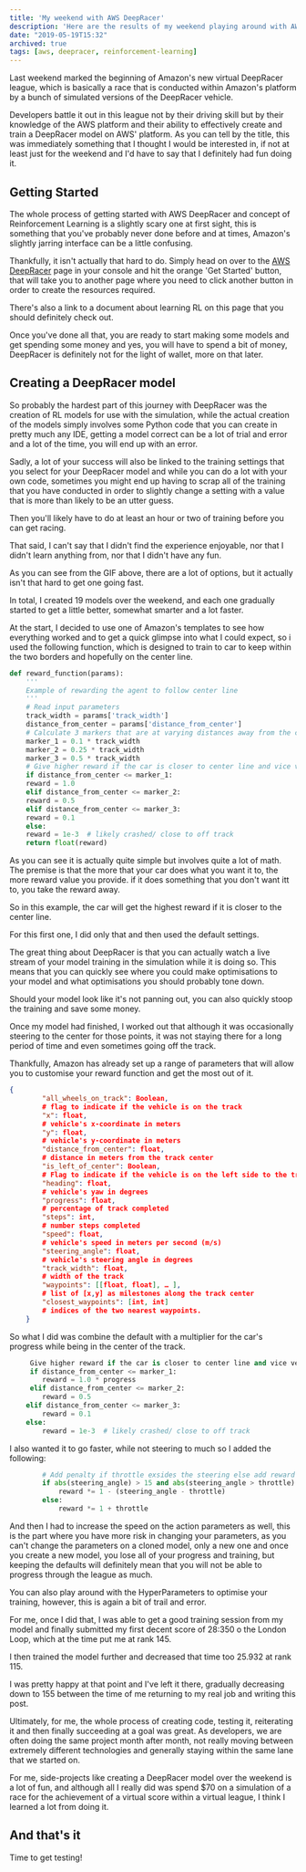 ```yaml
---
title: 'My weekend with AWS DeepRacer'
description: 'Here are the results of my weekend playing around with AWS DeepRacer'
date: "2019-05-19T15:32"
archived: true
tags: [aws, deepracer, reinforcement-learning]
---
```


Last weekend marked the beginning of Amazon's new virtual DeepRacer league, which is basically a race that is conducted within Amazon's platform by a bunch of simulated versions of the DeepRacer vehicle.

Developers battle it out in this league not by their driving skill but by their knowledge of the AWS platform and their ability to effectively create and train a DeepRacer model on AWS' platform. As you can tell by the title, this was immediately something that I thought I would be interested in, if not at least just for the weekend and I'd have to say that I definitely had fun doing it.

## Getting Started

The whole process of getting started with AWS DeepRacer and concept of Reinforcement Learning is a slightly scary one at first sight, this is something that you've probably never done before and at times, Amazon's slightly jarring interface can be a little confusing.

Thankfully, it isn't actually that hard to do. Simply head on over to the [AWS DeepRacer](https://console.aws.amazon.com/deepracer/) page in your console and hit the orange 'Get Started' button, that will take you to another page where you need to click another button in order to create the resources required.



There's also a link to a document about learning RL on this page that you should definitely check out.

Once you've done all that, you are ready to start making some models and get spending some money and yes, you will have to spend a bit of money, DeepRacer is definitely not for the light of wallet, more on that later.

## Creating a DeepRacer model

So probably the hardest part of this journey with DeepRacer was the creation of RL models for use with the simulation, while the actual creation of the models simply involves some Python code that you can create in pretty much any IDE, getting a model correct can be a lot of trial and error and a lot of the time, you will end up with an error.

Sadly, a lot of your success will also be linked to the training settings that you select for your DeepRacer model and while you can do a lot with your own code, sometimes you might end up having to scrap all of the training that you have conducted in order to slightly change a setting with a value that is more than likely to be an utter guess.

Then you'll likely have to do at least an hour or two of training before you can get racing.

That said, I can't say that I didn't find the experience enjoyable, nor that I didn't learn anything from, nor that I didn't have any fun.



As you can see from the GIF above, there are a lot of options, but it actually isn't that hard to get one going fast.

In total, I created 19 models over the weekend, and each one gradually started to get a little better, somewhat smarter and a lot faster.

At the start, I decided to use one of Amazon's templates to see how everything worked and to get a quick glimpse into what I could expect, so i used the following function, which is designed to train to car to keep within the two borders and hopefully on the center line.

```python
def reward_function(params):
    '''
    Example of rewarding the agent to follow center line
    '''
    # Read input parameters
    track_width = params['track_width']
    distance_from_center = params['distance_from_center']
    # Calculate 3 markers that are at varying distances away from the center line
    marker_1 = 0.1 * track_width
    marker_2 = 0.25 * track_width
    marker_3 = 0.5 * track_width
    # Give higher reward if the car is closer to center line and vice versa
    if distance_from_center <= marker_1:
    reward = 1.0
    elif distance_from_center <= marker_2:
    reward = 0.5
    elif distance_from_center <= marker_3:
    reward = 0.1
    else:
    reward = 1e-3  # likely crashed/ close to off track
    return float(reward)
```

As you can see it is actually quite simple but involves quite a lot of math. The premise is that the more that your car does what you want it to, the more reward value you provide. if it does something that you don't want itt to, you take the reward away.

So in this example, the car will get the highest reward if it is closer to the center line.

For this first one, I did only that and then used the default settings.



The great thing about DeepRacer is that you can actually watch a live stream of your model training in the simulation while it is doing so. This means that you can quickly see where you could make optimisations to your model and what optimisations you should probably tone down.

Should your model look like it's not panning out, you can also quickly stoop the training and save some money.

Once my model had finished, I worked out that although it was occasionally steering to the center for those points, it was not staying there for a long period of time and even sometimes going off the track.

Thankfully, Amazon has already set up a range of parameters that will allow you to customise your reward function and get the most out of it.

```json
{
        "all_wheels_on_track": Boolean,
        # flag to indicate if the vehicle is on the track
        "x": float,
        # vehicle's x-coordinate in meters
        "y": float,
        # vehicle's y-coordinate in meters
        "distance_from_center": float,
        # distance in meters from the track center
        "is_left_of_center": Boolean,
        # Flag to indicate if the vehicle is on the left side to the track center or not.
        "heading": float,
        # vehicle's yaw in degrees
        "progress": float,
        # percentage of track completed
        "steps": int,
        # number steps completed
        "speed": float,
        # vehicle's speed in meters per second (m/s)
        "steering_angle": float,
        # vehicle's steering angle in degrees
        "track_width": float,
        # width of the track
        "waypoints": [[float, float], … ],
        # list of [x,y] as milestones along the track center
        "closest_waypoints": [int, int]
        # indices of the two nearest waypoints.
    }
```

So what I did was combine the default with a multiplier for the car's progress while being in the center of the track.

```python
     Give higher reward if the car is closer to center line and vice versa
     if distance_from_center <= marker_1:
        reward = 1.0 * progress
     elif distance_from_center <= marker_2:
        reward = 0.5
    elif distance_from_center <= marker_3:
        reward = 0.1
    else:
        reward = 1e-3  # likely crashed/ close to off track
```

I also wanted it to go faster, while not steering to much so I added the following:

```python
        # Add penalty if throttle exsides the steering else add reward     
        if abs(steering_angle) > 15 and abs(steering_angle > throttle):         
            reward *= 1 - (steering_angle - throttle)     
        else:         
            reward *= 1 + throttle
```

And then I had to increase the speed on the action parameters as well, this is the part where you have more risk in changing your parameters, as you can't change the parameters on a cloned model, only a new one and once you create a new model, you lose all of your progress and training, but keeping the defaults will definitely mean that you will not be able to progress through the league as much.

You can also play around with the HyperParameters to optimise your training, however, this is again a bit of trail and error.

For me, once I did that, I was able to get a good training session from my model and finally submitted my first decent score of 28:350 o the London Loop, which at the time put me at rank 145.

I then trained the model further and decreased that time too 25.932 at rank 115.

I was pretty happy at that point and I've left it there, gradually decreasing down to 155 between the time of me returning to my real job and writing this post.



Ultimately, for me, the whole process of creating code, testing it, reiterating it and then finally succeeding at a goal was great. As developers, we are often doing the same project month after month, not really moving between extremely different technologies and generally staying within the same lane that we started on.

For me, side-projects like creating a DeepRacer model over the weekend is a lot of fun, and although all  I really did was spend $70 on a simulation of a race for the achievement of a virtual score within a virtual league, I think I learned a lot from doing it.

## And that's it

Time to get testing!